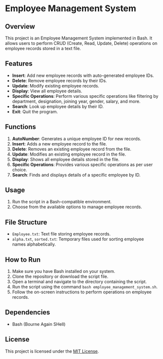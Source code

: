 # Employee Management System

## Overview
This project is an Employee Management System implemented in Bash. It allows users to perform CRUD (Create, Read, Update, Delete) operations on employee records stored in a text file.

## Features
- **Insert**: Add new employee records with auto-generated employee IDs.
- **Delete**: Remove employee records by their IDs.
- **Update**: Modify existing employee records.
- **Display**: View all employee details.
- **Specific Operations**: Perform various specific operations like filtering by department, designation, joining year, gender, salary, and more.
- **Search**: Look up employee details by their ID.
- **Exit**: Quit the program.

## Functions
1. **AutoNumber**: Generates a unique employee ID for new records.
2. **Insert**: Adds a new employee record to the file.
3. **Delete**: Removes an existing employee record from the file.
4. **Update**: Modifies an existing employee record in the file.
5. **Display**: Shows all employee details stored in the file.
6. **Specific Operations**: Provides various specific operations as per user choice.
7. **Search**: Finds and displays details of a specific employee by ID.

## Usage
1. Run the script in a Bash-compatible environment.
2. Choose from the available options to manage employee records.

## File Structure
- `Employee.txt`: Text file storing employee records.
- `alpha.txt`, `sorted.txt`: Temporary files used for sorting employee names alphabetically.

## How to Run
1. Make sure you have Bash installed on your system.
2. Clone the repository or download the script file.
3. Open a terminal and navigate to the directory containing the script.
4. Run the script using the command `bash employee_management_system.sh`.
5. Follow the on-screen instructions to perform operations on employee records.

## Dependencies
- Bash (Bourne Again SHell)

## License
This project is licensed under the [MIT License](LICENSE).
